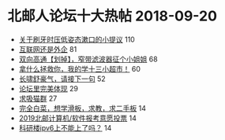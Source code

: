 # 北邮人论坛十大热帖 2018-09-20

- [关于刷牙时压低姿态漱口的小提议](https://bbs.byr.cn/article/Talking/6045586) 110
- [互联网还是外企](https://bbs.byr.cn/article/Job/1989545) 81
- [双向高通【划掉】，窄带滤波器征个小姐姐](https://bbs.byr.cn/article/Friends/1889961) 68
- [拿什么拯救你，我的学十三小超市！](https://bbs.byr.cn/article/Food/496883) 60
- [长啸舒豪气，请接下一句](https://bbs.byr.cn/article/Poetry/32398) 52
- [论坛里完美体现](https://bbs.byr.cn/article/Picture/3221155) 29
- [求吸猫群](https://bbs.byr.cn/article/Pet/150891) 27
- [完全白菜，想学滑板，求教，求二手板](https://bbs.byr.cn/article/Sk8/42057) 14
- [2019北邮计算机/软件报考意愿投票](https://bbs.byr.cn/article/AimGraduate/1149821) 14
- [科研楼ipv6上不能上了吗？](https://bbs.byr.cn/article/BUPTNet/97298) 14


